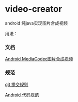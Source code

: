 # video-creator

android 纯java实现图片合成视频

用法：



### 文档

[Android MediaCodec图片合成视频](https://www.jianshu.com/p/54a702be01e1)

### 规范

[git 提交规则](https://open.leancloud.cn/git-commit-message/)

[Android 代码规范](https://github.com/Blankj/AndroidStandardDevelop)


